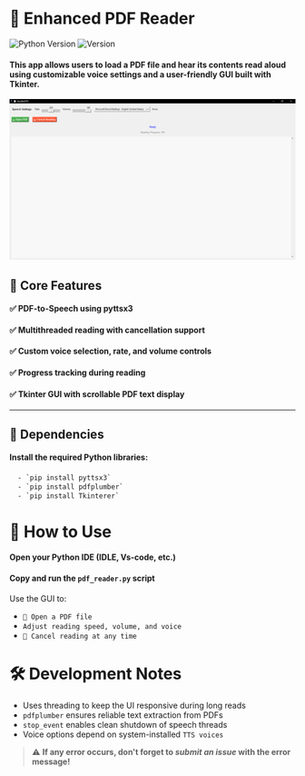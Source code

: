 # 🧪 Enhanced PDF Reader

![Python Version](https://img.shields.io/badge/python-3.6%2B-blue?logo=python&logoColor=white)
![Version](https://img.shields.io/badge/version-1.0.0-blueviolet)


  #### This app allows users to load a PDF file and hear its contents read aloud using customizable voice settings and a user-friendly GUI built with Tkinter.

![Logo](image/AudiblePDF.png)



## 📌 Core Features
  #### ✅ PDF-to-Speech using pyttsx3
  #### ✅ Multithreaded reading with cancellation support
  #### ✅ Custom voice selection, rate, and volume controls
  #### ✅ Progress tracking during reading
  #### ✅ Tkinter GUI with scrollable PDF text display
  ---

  ## 🔧 Dependencies

#### Install the required Python libraries:

      - `pip install pyttsx3`
      - `pip install pdfplumber`
      - `pip install Tkinterer`

# 🚀 How to Use
#### Open your Python IDE (IDLE, Vs-code, etc.)

#### Copy and run the `pdf_reader.py` script

Use the GUI to:

 - `📂 Open a PDF file`
 - `Adjust reading speed, volume, and voice`
 - `🚫 Cancel reading at any time`

# 🛠 Development Notes
- Uses threading to keep the UI responsive during long reads
- `pdfplumber` ensures reliable text extraction from PDFs
- `stop_event` enables clean shutdown of speech threads
- Voice options depend on system-installed `TTS voices`


> ⚠️ **If any error occurs, don't forget to _submit an issue_ with the error message!**
